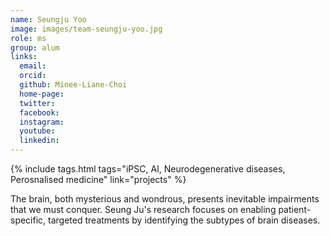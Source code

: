 ```yaml
---
name: Seungju Yoo
image: images/team-seungju-yoo.jpg
role: ms
group: alum
links:
  email: 
  orcid: 
  github: Minee-Liane-Choi
  home-page: 
  twitter: 
  facebook: 
  instagram: 
  youtube: 
  linkedin: 
---
```


{%
  include tags.html
  tags="iPSC, AI, Neurodegenerative diseases, Perosnalised medicine"
  link="projects"
%}

The brain, both mysterious and wondrous, presents inevitable impairments that we must conquer. Seung Ju's research focuses on enabling patient-specific, targeted treatments by identifying the subtypes of brain diseases.
